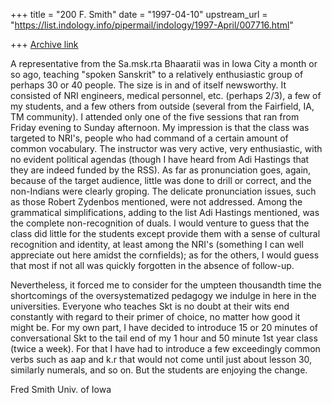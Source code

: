 +++
title = "200 F. Smith"
date = "1997-04-10"
upstream_url = "https://list.indology.info/pipermail/indology/1997-April/007716.html"

+++
[Archive link](https://list.indology.info/pipermail/indology/1997-April/007716.html)

A representative from the Sa.msk.rta Bhaaratii was in Iowa City a month or
so ago, teaching "spoken Sanskrit" to a relatively enthusiastic group of
perhaps 30 or 40 people. The size is in and of itself newsworthy. It
consisted of NRI engineers, medical personnel, etc. (perhaps 2/3), a few
of my students, and a few others from outside (several from the Fairfield,
IA, TM community). I attended only one of the five sessions that ran from
Friday evening to Sunday afternoon. My impression is that the class was
targeted to NRI's, people who had command of a certain amount of common
vocabulary. The instructor was very active, very enthusiastic, with no
evident political agendas (though I have heard from Adi Hastings that they
are indeed funded by the RSS). As far as pronunciation goes, again,
because of the target audience, little was done to drill or correct, and
the non-Indians were clearly groping. The delicate pronunciation issues,
such as those Robert Zydenbos mentioned, were not addressed. Among the
grammatical simplifications, adding to the list Adi Hastings mentioned,
was the complete non-recognition of duals. I would venture to guess that
the class did little for the students except provide them with a sense of
cultural recognition and identity, at least among the NRI's (something I
can well appreciate out here amidst the cornfields); as for the others, I
would guess that most if not all was quickly forgotten in the absence of
follow-up.

Nevertheless, it forced me to consider for the umpteen thousandth time the
shortcomings of the oversystematized pedagogy we indulge in here in the
universities. Everyone who teaches Skt is no doubt at their wits end
constantly with regard to their primer of choice, no matter how good it
might be. For my own part, I have decided to introduce 15 or 20 minutes of
conversational Skt to the tail end of my 1 hour and 50 minute 1st year
class (twice a week). For that I have had to introduce a few exceedingly
common verbs such as aap and k.r that would not come until just about
lesson 30, similarly numerals, and so on. But the students are enjoying
the change.

Fred Smith 
Univ. of Iowa






